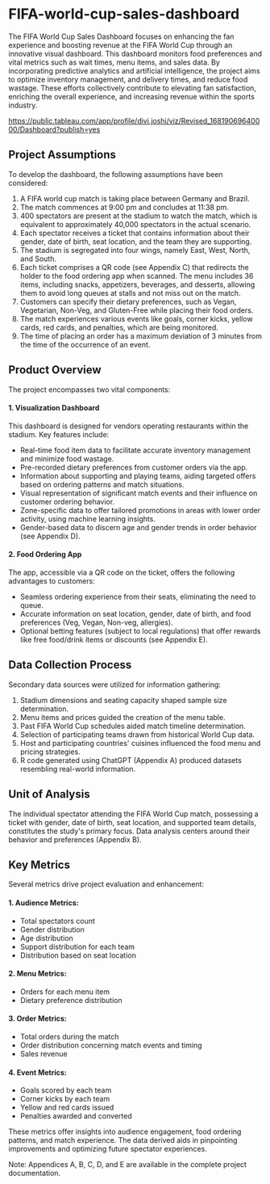 # FIFA-world-cup-sales-dashboard

The FIFA World Cup Sales Dashboard focuses on enhancing the fan experience and boosting revenue at the FIFA World Cup through an innovative visual dashboard. This dashboard monitors food preferences and vital metrics such as wait times, menu items, and sales data. By incorporating predictive analytics and artificial intelligence, the project aims to optimize inventory management, and delivery times, and reduce food wastage. These efforts collectively contribute to elevating fan satisfaction, enriching the overall experience, and increasing revenue within the sports industry.

https://public.tableau.com/app/profile/divi.joshi/viz/Revised_16819069640000/Dashboard?publish=yes

## Project Assumptions
To develop the dashboard, the following assumptions have been considered:

1. A FIFA world cup match is taking place between Germany and Brazil.
2. The match commences at 9:00 pm and concludes at 11:38 pm.
3. 400 spectators are present at the stadium to watch the match, which is equivalent to approximately 40,000 spectators in the actual scenario.
4. Each spectator receives a ticket that contains information about their gender, date of birth, seat location, and the team they are supporting.
5. The stadium is segregated into four wings, namely East, West, North, and South.
6. Each ticket comprises a QR code (see Appendix C) that redirects the holder to the food ordering app when scanned. The menu includes 36 items, including snacks, appetizers, beverages, and desserts, allowing them to avoid long queues at stalls and not miss out on the match.
7. Customers can specify their dietary preferences, such as Vegan, Vegetarian, Non-Veg, and Gluten-Free while placing their food orders.
8. The match experiences various events like goals, corner kicks, yellow cards, red cards, and penalties, which are being monitored.
9. The time of placing an order has a maximum deviation of 3 minutes from the time of the occurrence of an event.

## Product Overview
The project encompasses two vital components:

#### 1. Visualization Dashboard
This dashboard is designed for vendors operating restaurants within the stadium. Key features include:

* Real-time food item data to facilitate accurate inventory management and minimize food wastage.
* Pre-recorded dietary preferences from customer orders via the app.
* Information about supporting and playing teams, aiding targeted offers based on ordering patterns and match situations.
* Visual representation of significant match events and their influence on customer ordering behavior.
* Zone-specific data to offer tailored promotions in areas with lower order activity, using machine learning insights.
* Gender-based data to discern age and gender trends in order behavior (see Appendix D).

#### 2. Food Ordering App
The app, accessible via a QR code on the ticket, offers the following advantages to customers:

* Seamless ordering experience from their seats, eliminating the need to queue.
* Accurate information on seat location, gender, date of birth, and food preferences (Veg, Vegan, Non-veg, allergies).
* Optional betting features (subject to local regulations) that offer rewards like free food/drink items or discounts (see Appendix E).

## Data Collection Process
Secondary data sources were utilized for information gathering:

1. Stadium dimensions and seating capacity shaped sample size determination.
2. Menu items and prices guided the creation of the menu table.
3. Past FIFA World Cup schedules aided match timeline determination.
4. Selection of participating teams drawn from historical World Cup data.
5. Host and participating countries' cuisines influenced the food menu and pricing strategies.
6. R code generated using ChatGPT (Appendix A) produced datasets resembling real-world information.

## Unit of Analysis
The individual spectator attending the FIFA World Cup match, possessing a ticket with gender, date of birth, seat location, and supported team details, constitutes the study's primary focus. Data analysis centers around their behavior and preferences (Appendix B).

## Key Metrics
Several metrics drive project evaluation and enhancement:

#### 1. Audience Metrics:

* Total spectators count
* Gender distribution
* Age distribution
* Support distribution for each team
* Distribution based on seat location

#### 2. Menu Metrics:

* Orders for each menu item
* Dietary preference distribution

#### 3. Order Metrics:

* Total orders during the match
* Order distribution concerning match events and timing
* Sales revenue

#### 4. Event Metrics:

* Goals scored by each team
* Corner kicks by each team
* Yellow and red cards issued
* Penalties awarded and converted

These metrics offer insights into audience engagement, food ordering patterns, and match experience. The data derived aids in pinpointing improvements and optimizing future spectator experiences.

Note: Appendices A, B, C, D, and E are available in the complete project documentation.
